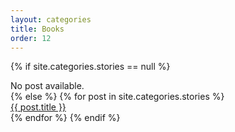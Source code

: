 ```yaml
---
layout: categories
title: Books
order: 12
---
```

{% if site.categories.stories == null %}
  <div class="row ">No post available.</div>
{% else %}
  {% for post in site.categories.stories %}
  <div class="row">
    <a href="{{ post.url }}">
      {{ post.title }}
    </a>
  </div>
  {% endfor %}
{% endif %}
